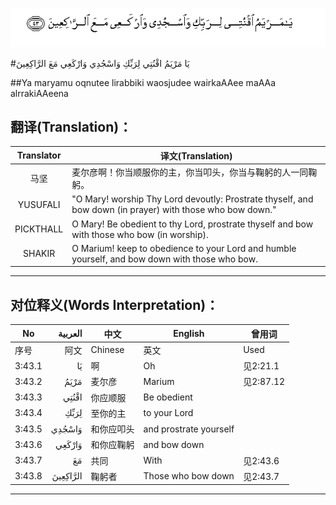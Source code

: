 ![003:043](images/003_043.gif)

#يَا مَرْيَمُ اقْنُتِي لِرَبِّكِ وَاسْجُدِي وَارْكَعِي مَعَ الرَّاكِعِينَ 

##Ya maryamu oqnutee lirabbiki waosjudee wairkaAAee maAAa alrrakiAAeena 

## 翻译(Translation)：

| Translator | 译文(Translation)                                            |
| :--------: | ------------------------------------------------------------ |
|    马坚    | 麦尔彦啊！你当顺服你的主，你当叩头，你当与鞠躬的人一同鞠躬。 |
|  YUSUFALI  | "O Mary! worship Thy Lord devoutly: Prostrate thyself, and bow down (in prayer) with those who bow down." |
| PICKTHALL  | O Mary! Be obedient to thy Lord, prostrate thyself and bow with those who bow (in worship). |
|   SHAKIR   | O Marium! keep to obedience to your Lord and humble yourself, and bow down with those who bow. |

---

## 对位释义(Words Interpretation)：

| No   | العربية | 中文    | English | 曾用词 |
| ---- | ------: | ------- | ------- | ------ |
| 序号 |    阿文 | Chinese | 英文    | Used   |
| 3:43.1 | يَا       | 啊         | Oh                     | 见2:21.1  |
| 3:43.2 | مَرْيَمُ     | 麦尔彦     | Marium                 | 见2:87.12 |
| 3:43.3 | اقْنُتِي    | 你应顺服   | Be obedient            |           |
| 3:43.4 | لِرَبِّكِ     | 至你的主   | to your Lord           |           |
| 3:43.5 | وَاسْجُدِي   | 和你应叩头 | and prostrate yourself |           |
| 3:43.6 | وَارْكَعِي   | 和你应鞠躬 | and bow down           |           |
| 3:43.7 | مَعَ       | 共同       | With                   | 见2:43.6  |
| 3:43.8 | الرَّاكِعِينَ | 鞠躬者     | Those who bow down     | 见2:43.7  |

---
